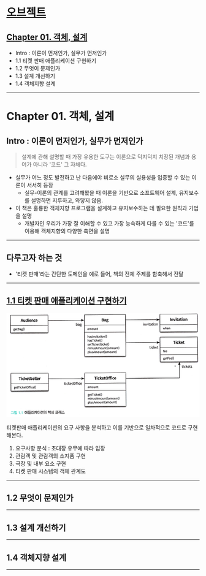 # <a href = "../README.md" target="_blank">오브젝트</a>
## <a href = "Chapter 01. 객체, 설계.md" target="blank">Chapter 01. 객체, 설계</a>
- Intro : 이론이 먼저인가, 실무가 먼저인가
- 1.1 티켓 판매 애플리케이션 구현하기
- 1.2 무엇이 문제인가
- 1.3 설계 개선하기
- 1.4 객체지향 설계

---

# Chapter 01. 객체, 설계

## Intro : 이론이 먼저인가, 실무가 먼저인가
> 설계에 관해 설명할 때 가장 유용한 도구는 이론으로 덕지덕지 치장된 개념과 용어가 아니라 '코드' 그 자체다.
- 실무가 어느 정도 발전하고 난 다음에야 비로소 실무의 실용성을 입증할 수 있는 이론이 서서히 등장
  - 실무-이론의 관계를 고려해봤을 때 이론을 기반으로 소프트웨어 설계, 유지보수를 설명하면 지루하고, 와닿지 않음.
- 이 책은 훌륭한 객체지향 프로그램을 설계하고 유지보수하는 데 필요한 원칙과 기법을 설명
  - 개발자인 우리가 가장 잘 이해할 수 있고 가장 능숙하게 다룰 수 있는 '코드'를 이용해 객체지향의 다양한 측면을 설명

---

## 다루고자 하는 것
- '티켓 판매'라는 간단한 도메인을 예로 들어, 책의 전체 주제를 함축해서 전달


---

## <a href="1.1 티켓 판매 애플리케이션 구현하기.md" target="_blank">1.1 티켓 판매 애플리케이션 구현하기</a>
![picture_1-1](img/picture_1-1.png)

티켓판매 애플리케이션의 요구 사항을 분석하고 이를 기반으로 일차적으로 코드로 구현해본다.
1) 요구사항 분석 : 초대장 유무에 따라 입장
2) 관람객 및 관람객의 소지품 구현
3) 극장 및 내부 요소 구현
4) 티켓 판매 시스템의 객체 관계도

---

## 1.2 무엇이 문제인가

---

## 1.3 설계 개선하기

---

##  1.4 객체지향 설계

---